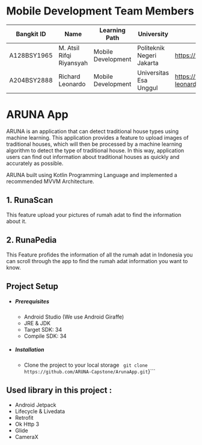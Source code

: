# Mobile Development Team Members

| Bangkit ID | Name | Learning Path | University | Contact |
| ----- | ----- | ----- | ----- | ----- |
|A128BSY1965|M. Atsil Rifqi Riyansyah|Mobile Development|Politeknik Negeri Jakarta|https://www.linkedin.com/in/riyanatsil/|
|A204BSY2888|Richard Leonardo|Mobile Development|Universitas Esa Unggul|https://www.linkedin.com/in/richard-leonardo-2bb446293/|

# ARUNA App
ARUNA is an application that can detect traditional house types using machine learning. This application provides a feature to upload images of traditional houses, which will then be processed by a machine learning algorithm to detect the type of traditional house. In this way, application users can find out information about traditional houses as quickly and accurately as possible.

ARUNA built using Kotlin Programming Language and implemented a recommended MVVM Architecture.

## 1. RunaScan
This feature  upload your pictures of rumah adat to find the information about it.

## 2. RunaPedia
This Feature profides the information of all the rumah adat in Indonesia you can scroll through the app to find the rumah adat information you want to know.

## Project Setup
  - ##### Prerequisites
    - Android Studio (We use Android Giraffe)
    - JRE & JDK
    - Target SDK: 34
    - Compile SDK: 34 
  - ##### Installation
    - Clone the project to your local storage
      ``` git clone https://github.com/ARUNA-Capstone/ArunaApp.git```}```
      
## Used library in this project :
  - Android Jetpack
  - Lifecycle & Livedata  
  - Retrofit    
  - Ok Http 3
  - Glide
  - CameraX
